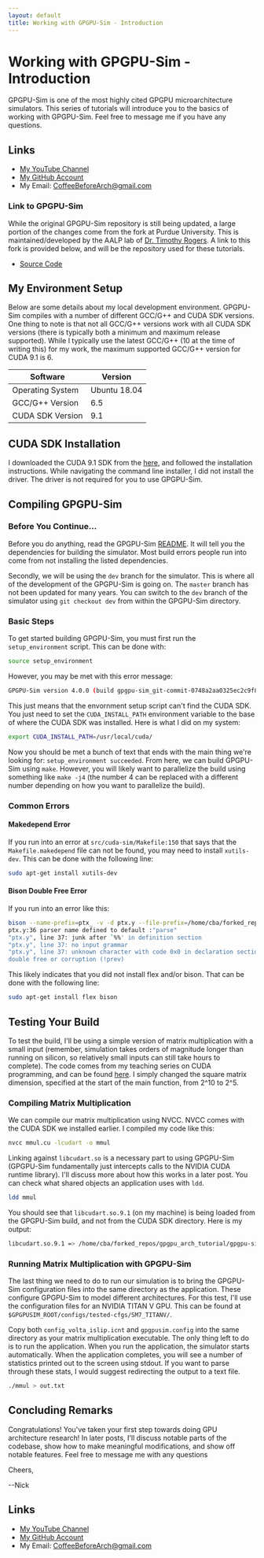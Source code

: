 ```yaml
---
layout: default
title: Working with GPGPU-Sim - Introduction
---
```


# Working with GPGPU-Sim - Introduction

GPGPU-Sim is one of the most highly cited GPGPU microarchitecture simulators. This series of tutorials will introduce you to the basics of working with GPGPU-Sim. Feel free to message me if you have any questions.

## Links

- [My YouTube Channel](https://www.youtube.com/channel/UCsi5-meDM5Q5NE93n_Ya7GA?view_as=subscriber)
- [My GitHub Account](https://github.com/CoffeeBeforeArch)
- My Email: CoffeeBeforeArch@gmail.com

### Link to GPGPU-Sim

While the original GPGPU-Sim repository is still being updated, a large portion of the changes come from the fork at Purdue University. This is maintained/developed by the AALP lab of [Dr. Timothy Rogers](https://engineering.purdue.edu/tgrogers/). A link to this fork is provided below, and will be the repository used for these tutorials.

- [Source Code](https://github.com/purdue-aalp/gpgpu-sim_distribution.git)

## My Environment Setup

Below are some details about my local development environment. GPGPU-Sim compiles with a number of different GCC/G++ and CUDA SDK versions. One thing to note is that not all GCC/G++ versions work with all CUDA SDK versions (there is typically both a minimum and maximum release supported). While I typically use the latest GCC/G++ (10 at the time of writing this) for my work, the maximum supported GCC/G++ version for CUDA 9.1 is 6.

| Software | Version |
|-|-|
| Operating System | Ubuntu 18.04 |
| GCC/G++ Version | 6.5 |
| CUDA SDK Version | 9.1 |

## CUDA SDK Installation

I downloaded the CUDA 9.1 SDK from the [here](https://developer.nvidia.com/cuda-91-download-archive?target_os=Linux&target_arch=x86_64&target_distro=Ubuntu&target_version=1704&target_type=runfilelocal), and followed the installation instructions. While navigating the command line installer, I did not install the driver. The driver is not required for you to use GPGPU-Sim.

## Compiling GPGPU-Sim

### Before You Continue...

Before you do anything, read the GPGPU-Sim [README](https://github.com/purdue-aalp/gpgpu-sim_distribution/blob/dev/README). It will tell you the dependencies for building the simulator. Most build errors people run into come from not installing the listed dependencies.

Secondly, we will be using the `dev` branch for the simulator. This is where all of the development of the GPGPU-Sim is going on. The `master` branch has not been updated for many years. You can switch to the `dev` branch of the simulator using `git checkout dev` from within the GPGPU-Sim directory.

### Basic Steps

To get started building GPGPU-Sim, you must first run the `setup_environment` script. This can be done with:

```bash
source setup_environment
```

However, you may be met with this error message:

```bash
GPGPU-Sim version 4.0.0 (build gpgpu-sim_git-commit-0748a2aa0325ec2c9f8f011967103525b0237c87-modified_0.0) ERROR ** Install CUDA Toolkit and set CUDA_INSTALL_PATH.
```

This just means that the envornment setup script can't find the CUDA SDK. You just need to set the `CUDA_INSTALL_PATH` environment variable to the base of where the CUDA SDK was installed. Here is what I did on my system:

```bash
export CUDA_INSTALL_PATH=/usr/local/cuda/
```

Now you should be met a bunch of text that ends with the main thing we're looking for: `setup_environment succeeded`. From here, we can build GPGPU-Sim using `make`. However, you will likely want to parallelize the build using something like `make -j4` (the number 4 can be replaced with a different number depending on how you want to parallelize the build).

### Common Errors

#### Makedepend Error
If you run into an error at `src/cuda-sim/Makefile:150` that says that the `Makefile.makedepend` file can not be found, you may need to install `xutils-dev`. This can be done with the following line:

```bash
sudo apt-get install xutils-dev
```

#### Bison Double Free Error

If you run into an error like this:

```bash
bison --name-prefix=ptx_ -v -d ptx.y --file-prefix=/home/cba/forked_repos/gpgpu_arch_tutorial/gpgpu-sim_distribution/build/gcc-/cuda-10020/release/cuda-sim/ptx
ptx.y:36 parser name defined to default :"parse"
"ptx.y", line 37: junk after `%%' in definition section
"ptx.y", line 37: no input grammar
"ptx.y", line 37: unknown character with code 0x0 in declaration section
double free or corruption (!prev)
```

This likely indicates that you did not install flex and/or bison. That can be done with the following line:

```bash
sudo apt-get install flex bison
```

## Testing Your Build

To test the build, I'll be using a simple version of matrix multiplication with a small input (remember, simulation takes orders of magnitude longer than running on silicon, so relatively small inputs can still take hours to complete). The code comes from my teaching series on CUDA programming, and can be found [here](https://github.com/CoffeeBeforeArch/cuda_programming/blob/master/02_matrix_mul/baseline/mmul.cu). I simply changed the square matrix dimension, specified at the start of the main function, from 2^10 to 2^5.

### Compiling Matrix Multiplication

We can compile our matrix multiplication using NVCC. NVCC comes with the CUDA SDK we installed earlier. I compiled my code like this:

```bash
nvcc mmul.cu -lcudart -o mmul
```

Linking against `libcudart.so` is a necessary part to using GPGPU-Sim (GPGPU-Sim fundamentally just intercepts calls to the NVIDIA CUDA runtime library). I'll discuss more about how this works in a later post. You can check what shared objects an application uses with `ldd`.

```bash
ldd mmul
```

You should see that `libcudart.so.9.1` (on my machine) is being loaded from the GPGPU-Sim build, and not from the CUDA SDK directory. Here is my output:

```bash
libcudart.so.9.1 => /home/cba/forked_repos/gpgpu_arch_tutorial/gpgpu-sim_distribution/lib/gcc-6.5.0/cuda-9010/release/libcudart.so.9.1 (0x00007faab5593000)
```

### Running Matrix Multiplication with GPGPU-Sim

The last thing we need to do to run our simulation is to bring the GPGPU-Sim configuration files into the same directory as the application. These configure GPGPU-Sim to model different architectures. For this test, I'll use the configuration files for an NVIDIA TITAN V GPU. This can be found at `$GPGPUSIM_ROOT/configs/tested-cfgs/SM7_TITANV/`.

Copy both `config_volta_islip.icnt` and `gpgpusim.config` into the same directory as your matrix multiplication executable. The only thing left to do is to run the application. When you run the application, the simulator starts automatically. When the application completes, you will see a number of statistics printed out to the screen using stdout. If you want to parse through these stats, I would suggest redirecting the output to a text file.

```bash
./mmul > out.txt
```

## Concluding Remarks

Congratulations! You've taken your first step towards doing GPU architecture research! In later posts, I'll discuss notable parts of the codebase, show how to make meaningful modifications, and show off notable features. Feel free to message me with any questions

Cheers,

--Nick

## Links

- [My YouTube Channel](https://www.youtube.com/channel/UCsi5-meDM5Q5NE93n_Ya7GA?view_as=subscriber)
- [My GitHub Account](https://github.com/CoffeeBeforeArch)
- My Email: CoffeeBeforeArch@gmail.com
